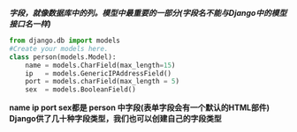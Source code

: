 ***字段，就像数据库中的列。模型中最重要的一部分(字段名不能与Django中的模型接口名一样)***

``` python
from django.db import models
#Create your models here.
class person(models.Model):
	name = models.CharField(max_length=15)
	ip   = models.GenericIPAddressField()
	port = models.charField(max_length = 5)
	sex  = models.BooleanField()
```
**name ip port sex都是 person 中字段(表单字段会有一个默认的HTML部件)**
**Django供了几十种字段类型，我们也可以创建自己的字段类型**